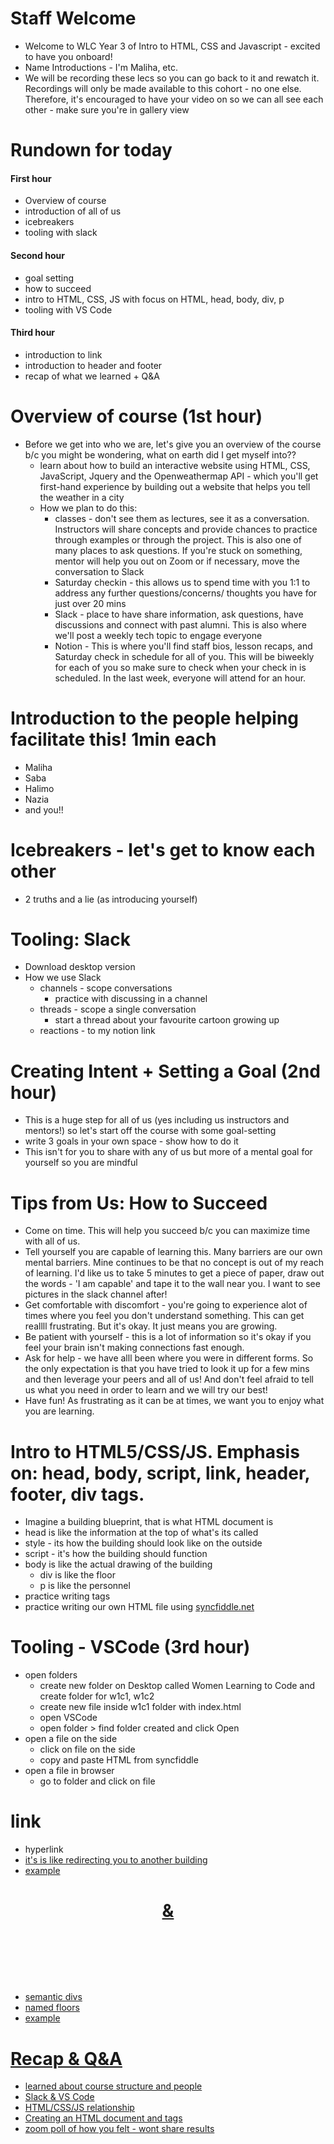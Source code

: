 # Staff Welcome
- Welcome to WLC Year 3 of Intro to HTML, CSS and Javascript - excited to have you onboard!
- Name Introductions - I'm Maliha, etc.
- We will be recording these lecs so you can go back to it and rewatch it. Recordings will only be made available to this cohort - no one else. Therefore, it's encouraged to have your video on so we can all see each other - make sure you're in gallery view

# Rundown for today
#### First hour
- Overview of course
- introduction of all of us
- icebreakers
- tooling with slack

#### Second hour
- goal setting
- how to succeed
- intro to HTML, CSS, JS with focus on HTML, head, body, div, p
- tooling with VS Code

#### Third hour
- introduction to link
- introduction to header and footer
- recap of what we learned  + Q&A

# Overview of course (1st hour)
- Before we get into who we are, let's give you an overview of the course b/c you might be wondering, what on earth did I get myself into??
    - learn about how to build an interactive website using HTML, CSS, JavaScript, Jquery and the Openweathermap API - which you'll get first-hand experience by building out a website that helps you tell the weather in a city
    - How we plan to do this:
        - classes - don't see them as lectures, see it as a conversation. Instructors will share concepts and provide chances to practice through examples or through the project. This is also one of many places to ask questions. If you're stuck on something, mentor will help you out on Zoom or if necessary, move the conversation to Slack
        - Saturday checkin - this allows us to spend time with you 1:1 to address any further questions/concerns/ thoughts you have for just over 20 mins
        - Slack - place to have share information, ask questions, have discussions and connect with past alumni. This is also where we'll post a weekly tech topic to engage everyone
        - Notion - This is where you'll find staff bios, lesson recaps, and Saturday check in schedule for all of you. This will be biweekly for each of you so make sure to check when your check in is scheduled. In the last week, everyone will attend for an hour.

# Introduction to the people helping facilitate this! 1min each
- Maliha
- Saba
- Halimo
- Nazia
- and you!!

# Icebreakers - let's get to know each other
- 2 truths and a lie (as introducing yourself)

# Tooling: Slack
- Download desktop version
- How we use Slack
    - channels - scope conversations
        - practice with discussing in a channel
    - threads - scope a single conversation
        - start a thread about your favourite cartoon growing up
    - reactions - to my notion link

# Creating Intent + Setting a Goal (2nd hour)
- This is a huge step for all of us (yes including us instructors and mentors!) so let's start off the course with some goal-setting
- write 3 goals in your own space - show how to do it
- This isn't for you to share with any of us but more of a mental goal for yourself so you are mindful

# Tips from Us: How to Succeed
- Come on time. This will help you succeed b/c you can maximize time with all of us.
- Tell yourself you are capable of learning this. Many barriers are our own mental barriers. Mine continues to be that no concept is out of my reach of learning. I'd like us to take 5 minutes to get a piece of paper, draw out the words - 'I am capable' and tape it to the wall near you. I want to see pictures in the slack channel after!
- Get comfortable with discomfort - you're going to experience alot of times where you feel you don't understand something. This can get reallll frustrating. But it's okay. It just means you are growing.
- Be patient with yourself - this is a lot of information so it's okay if you feel your brain isn't making connections fast enough.
- Ask for help - we have alll been where you were in different forms. So the only expectation is that you have tried to look it up for a few mins and then leverage your peers and all of us! And don't feel afraid to tell us what you need in order to learn and we will try our best!
- Have fun! As frustrating as it can be at times, we want you to enjoy what you are learning.

# Intro to HTML5/CSS/JS. Emphasis on: head, body, script, link, header, footer, div tags.
- Imagine a building blueprint, that is what HTML document is
- head is like the information at the top of what's its called
- style - its how the building should look like on the outside
- script - it's how the building should function
- body is like the actual drawing of the building
    - div is like the floor
    - p is like the personnel
- practice writing tags
- practice writing our own HTML file using [syncfiddle.net](http://syncfiddle.net)

# Tooling - VSCode (3rd hour)
- open folders
    - create new folder on Desktop called Women Learning to Code and create folder for w1c1, w1c2
    - create new file inside w1c1 folder with index.html
    - open VSCode
    - open folder > find folder created and click Open
- open a file on the side
    - click on file on the side
    - copy and paste HTML from syncfiddle
- open a file in browser
    - go to folder and click on file

# <a> link
- hyperlink <a href>
- it's is like redirecting you to another building
- example

# <header> & <footer>
- semantic divs
- named floors
- example

# Recap & Q&A
- learned about course structure and people
- Slack & VS Code
- HTML/CSS/JS relationship
- Creating an HTML document and tags
- zoom poll of how you felt - wont share results
